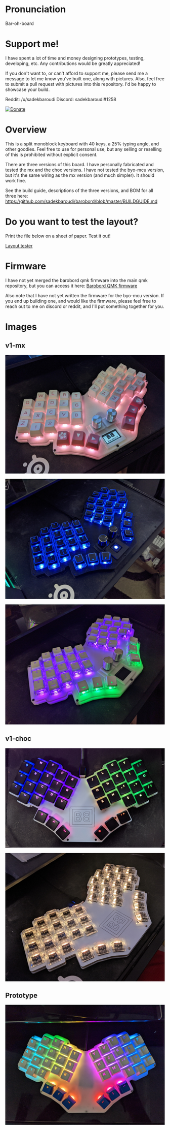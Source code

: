 # Pronunciation

Bar-oh-board

# Support me!

I have spent a lot of time and money designing prototypes, testing, developing, etc. Any contributions would be greatly appreciated!

If you don't want to, or can't afford to support me, please send me a message to let me know you've built one, along with pictures. Also, feel free to submit a pull request with pictures into this repository. I'd be happy to showcase your build.

Reddit: /u/sadekbaroudi
Discord: sadekbaroudi#1258

[![Donate](https://img.shields.io/badge/Donate-PayPal-green.svg)](https://www.paypal.com/paypalme/sadekbaroudi)

# Overview

This is a split monoblock keyboard with 40 keys, a 25% typing angle, and other goodies. Feel free to use for personal use, but any selling or reselling of this is prohibited without explicit consent.

There are three versions of this board. I have personally fabricated and tested the mx and the choc versions. I have not tested the byo-mcu version, but it's the same wiring as the mx version (and much simpler). It should work fine.

See the build guide, descriptions of the three versions, and BOM for all three here:
https://github.com/sadekbaroudi/barobord/blob/master/BUILDGUIDE.md

# Do you want to test the layout?

Print the file below on a sheet of paper. Test it out!

[Layout tester](layout-tester.pdf)

# Firmware

I have not yet merged the barobord qmk firmware into the main qmk repository, but you can access it here:
[Barobord QMK firmware](https://github.com/sadekbaroudi/qmk_firmware/tree/master/keyboards/xoiviox/barobord)

Also note that I have not yet written the firmware for the byo-mcu version. If you end up building one, and would like the firmware, please feel free to reach out to me on discord or reddit, and I'll put something together for you.

# Images

## v1-mx

![v1mx01](images/v1-mx-01.jpg)

![v1mx02](images/v1-mx-02.jpg)

![v1mx03](images/v1-mx-03.jpg)

## v1-choc

![v1choc01](images/v1-choc-01.jpg)

![v1choc02](images/v1-choc-02.jpg)

## Prototype

![proto1](images/prototype.jpg)

